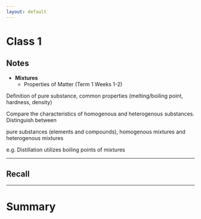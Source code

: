 ```yaml
---
layout: default
---
```



# Class 1


## Notes
-   **Mixtures**
    -   Properties of Matter (Term 1 Weeks 1-2)

Definition of pure substance, common properties (melting/boiling point, hardness, density)

Compare the characteristics of homogenous and heterogenous substances. Distinguish between

pure substances (elements and compounds), homogenous mixtures and heterogenous mixtures

e.g. Distillation utilizes boiling points of mixtures






---
## Recall








---

# Summary